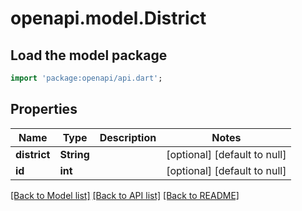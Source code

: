 # openapi.model.District

## Load the model package
```dart
import 'package:openapi/api.dart';
```

## Properties
Name | Type | Description | Notes
------------ | ------------- | ------------- | -------------
**district** | **String** |  | [optional] [default to null]
**id** | **int** |  | [optional] [default to null]

[[Back to Model list]](../README.md#documentation-for-models) [[Back to API list]](../README.md#documentation-for-api-endpoints) [[Back to README]](../README.md)


